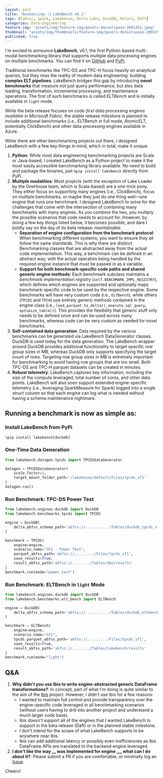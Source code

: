 ```yaml
---
layout: post
title: "Announcing: 🌊 LakeBench v0.1"
tags: [Fabric, Spark, Lakehouse, Delta Lake, DuckDB, Polars, Daft]
categories: Data-Engineering
feature-img: "assets/img/feature-img/pexels-danielspase-2091351.jpeg"
thumbnail: "assets/img/thumbnails/feature-img/pexels-danielspase-2091351.jpeg"
published: True
---
```


I'm excited to announce **LakeBench**, v0.1, the first Python-based multi-modal benchmarking library that supports multiple data processing engines on multiple benchmarks. You can find it on [GitHub](https://github.com/mwc360/LakeBench) and [PyPi](https://pypi.org/project/lakebench/). 

Traditional benchmarks like TPC-DS and TPC-H focus heavily on analytical queries, but they miss the reality of modern data engineering: building **complex ELT pipelines**. LakeBench bridges this gap by introducing **novel benchmarks** that measure not just query performance, but also data loading, transformation, incremental processing, and maintenance operations. The first of such benchmarks is called _ELTBench_ and is initially available in `light` mode.

While the beta release focuses on _code-first data processing engines available in Microsoft Fabric_, the stable release milestone is planned to include additional benchmarks (i.e., ELTBench in full mode, AtomicELT, potentially ClickBench) and other data processing engines available in Azure.

While there are other benchmarking projects out there, I designed LakeBench with a few key things in mind, which in total, make it unique:
1. **Python**: While most data engineering benchmarking projects are Scala or Java-based, I created LakeBench as a Python project to make it the most easily accessible benchmarking library available. No need to build and package the binaries, just `%pip install lakebench` directly from PyPi.
1. **Multiple modalities**: Most projects (with the exception of Lake Loader by the OneHouse team, which is Scala-based) are a one-trick pony. They either focus on supporting many engines (i.e., ClickBench), focus on multiple benchmarks, or maybe they just do one thing well—one engine that runs one benchmark. I designed LakeBench to solve for the challenges that come with the intersection of combining many benchmarks with many engines. As you combine the two, you multiply the possible scenarios that code needs to account for. However, by doing a few key things listed below, it becomes possible, and dare I boldly say on the day of its beta release: _maintainable_.
    - **Separation of engine configuration from the benchmark protocol**: When benchmarking different systems, you want to ensure they all follow the same standards. This is why there are distinct Benchmarking classes that are abstracted away from the actual code implementation. This way, a benchmark can be defined in an abstract way, with the actual operation being handled by the required engine instance that must be passed in as a variable. 
    - **Support for both benchmark-specific code paths and shared generic engine methods**: Each benchmark subclass maintains a _benchmark implementation registry_ (`self.BENCHMARK_IMPL_REGISTRY`), which defines which engines are supported and optionally maps benchmark-specific code to be used by the respective engine. Some benchmarks will have very custom code (i.e., `ELTBench`), while others (`TPCDS` and `TPCH`) use entirely generic methods contained in the engine class (i.e., `load_parquet_to_delta()`, `execute_sql_query`, `optimize_table()`). This provides the flexibility that generic stuff only needs to be defined once and can be used across many benchmarks, whereas code can be very custom as needed for novel benchmarks.
1. **Self-contained data generation**: Data required by the various benchmarks can be generated via LakeBench DataGenerator classes. DuckDB is used today for the data generation. The LakeBench wrapper around DuckDB provides additional functionality to target specific row group sizes in MB, whereas DuckDB only supports specifying the target count of rows. Targeting row group sizes in MB is extremely important for benchmarking to avoid having row groups that are too small. Both TPC-DS and TPC-H parquet datasets can be created in minutes.
1. **Robust telemetry**: LakeBench captures key information, including the size of the compute leveraged, total number of cores, and other data points. LakeBench will also soon support extended engine-specific telemetry (i.e., leveraging SparkMeasure for Spark) logged into a single struct column so that each engine can log what is needed without having a schema maintenance nightmare.

## Running a benchmark is now as simple as:

### Install LakeBench from PyPi
```python
%pip install lakebench[duckdb]
```

### One-Time Data Generation

```python
from lakebench.datagen.tpcds import TPCDSDataGenerator

datagen = TPCDSDataGenerator(
    scale_factor=1,
    target_mount_folder_path='/lakehouse/default/Files/tpcds_sf1'
)
datagen.run()
```

### Run Benchmark: TPC-DS Power Test

```python
from lakebench.engines.duckdb import DuckDB
from lakebench.benchmarks.tpcds import TPCDS

engine = DuckDB(
    delta_abfss_schema_path='abfss://.........../Tables/duckdb_tpcds_sf1'
)

benchmark = TPCDS(
    engine=engine,
    scenario_name="SF1 - Power Test",
    parquet_abfss_path='abfss://........./Files/tpcds_sf1',
    save_results=True,
    result_abfss_path='abfss://......../Tables/dbo/results'
)
benchmark.run(mode="power_test")
```

### Run Benchmark: ELTBench in `light` Mode

```python
from lakebench.engines.duckdb import DuckDB
from lakebench.benchmarks.elt_bench import ELTBench

engine = DuckDB(
    delta_abfss_schema_path='abfss://.........../Tables/duckdb_eltbench_test'
)

benchmark = ELTBench(
    engine=engine,
    scenario_name="SF1",
    tpcds_parquet_abfss_path='abfss://........./Files/tpcds_sf1',
    save_results=True,
    result_abfss_path='abfss://......../Tables/lakebench/results'
)
benchmark.run(mode="light")
```

## Q&A
1. **Why didn't you use Ibis to write engine-abstracted generic DataFrame transformations?**: In concept, part of what I'm doing is quite similar to the aim of the [Ibis](https://ibis-project.org/) project. However, I didn't use Ibis for a few reasons:
    - I wanted to maintain full control and provide transparency over the engine-specific code leveraged in all benchmarking scenarios (without users having to drill into another project and understand a much larger code base).
    - Ibis doesn't support all of the engines that I wanted LakeBench to support in the beta release (Daft) or in the planned stable milestone.
    - I don't intend for the scope of what LakeBench supports to be anywhere near Ibis.
    - Ibis can add additional latency or possibly even inefficiencies as Ibis DataFrame APIs are translated to the backend engine leveraged.
1. **I don't like the way __ was implemented for engine __, what can I do about it?**: Please submit a PR if you are comfortable, or minimally log an [Issue](https://github.com/mwc360/LakeBench/issues).

Cheers!
